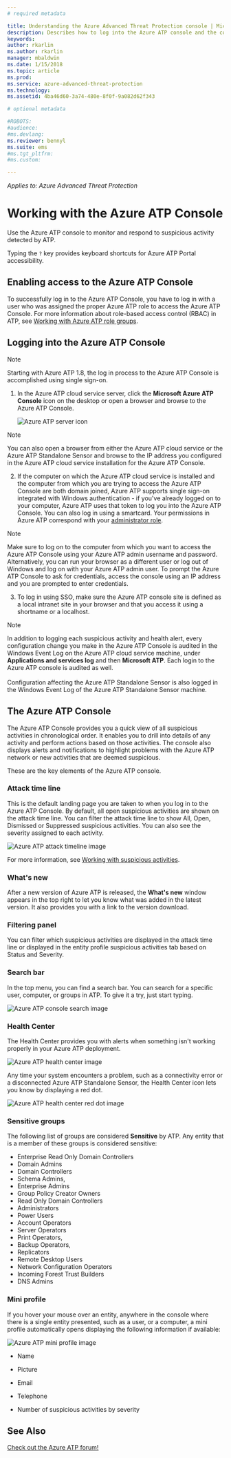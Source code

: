 ```yaml
---
# required metadata

title: Understanding the Azure Advanced Threat Protection console | Microsoft Docs
description: Describes how to log into the Azure ATP console and the components of the console
keywords:
author: rkarlin
ms.author: rkarlin
manager: mbaldwin
ms.date: 1/15/2018
ms.topic: article
ms.prod:
ms.service: azure-advanced-threat-protection
ms.technology:
ms.assetid: 4ba46d60-3a74-480e-8f0f-9a082d62f343

# optional metadata

#ROBOTS:
#audience:
#ms.devlang:
ms.reviewer: bennyl
ms.suite: ems
#ms.tgt_pltfrm:
#ms.custom:

---
```


*Applies to: Azure Advanced Threat Protection*



# Working with the Azure ATP Console

Use the Azure ATP console to monitor and respond to suspicious activity detected by ATP.

Typing the `?` key provides keyboard shortcuts for Azure ATP Portal accessibility. 

## Enabling access to the Azure ATP Console
To successfully log in to the Azure ATP Console, you have to log in with a user who was assigned the proper Azure ATP role to access the Azure ATP Console. 
For more information about role-based access control (RBAC) in ATP, see [Working with Azure ATP role groups](ata-role-groups.md).

## Logging into the Azure ATP Console

>[!NOTE]
 > Starting with Azure ATP 1.8, the log in process to the Azure ATP Console is accomplished using single sign-on.

1. In the Azure ATP cloud service server, click the **Microsoft Azure ATP Console** icon on the desktop or open a browser and browse to the Azure ATP Console.

    ![Azure ATP server icon](media/ata-server-icon.png)

 >[!NOTE]
 > You can also open a browser from either the Azure ATP cloud service or the Azure ATP Standalone Sensor and browse to the IP address you configured in the Azure ATP cloud service installation for the Azure ATP Console.    

2.  If the computer on which the Azure ATP cloud service is installed and the computer from which you are trying to access the Azure ATP Console are both domain joined, Azure ATP supports single sign-on integrated with Windows authentication - if you've already logged on to your computer, Azure ATP uses that token to log you into the Azure ATP Console. You can also log in using a smartcard. Your permissions in Azure ATP correspond with your [administrator role](ata-role-groups.md).

 > [!NOTE]
 > Make sure to log on to the computer from which you want to access the Azure ATP Console using your Azure ATP admin username and password. Alternatively, you can run your browser as a different user or log out of Windows and log on with your Azure ATP admin user. To prompt the Azure ATP Console to ask for credentials, access the console using an IP address and you are prompted to enter credentials.

3. To log in using SSO, make sure the Azure ATP console site is defined as a local intranet site in your browser and that you access it using a shortname or a localhost.

> [!NOTE]
> In addition to logging each suspicious activity and health alert, every configuration change you make in the Azure ATP Console is audited in the Windows Event Log on the Azure ATP cloud service machine, under **Applications and services log** and then **Microsoft ATP**. Each login to the Azure ATP console is audited as well.<br></br>  Configuration affecting the Azure ATP Standalone Sensor is also logged in the Windows Event Log of the Azure ATP Standalone Sensor machine. 



## The Azure ATP Console

The Azure ATP Console provides you a quick view of all suspicious activities in chronological order. It enables you to drill into details of any activity and perform actions based on those activities. The console also displays alerts and notifications to highlight problems with the Azure ATP network or new activities that are deemed suspicious.

These are the key elements of the Azure ATP console.


### Attack time line

This is the default landing page you are taken to when you log in to the Azure ATP Console. By default, all open suspicious activities are shown on the attack time line. You can filter the attack time line to show All, Open, Dismissed or Suppressed suspicious activities. You can also see the severity assigned to each activity.

![Azure ATP attack timeline image](media/atp-sa-timeline.png)

For more information, see [Working with suspicious activities](working-with-suspicious-activities.md).

### What's new

After a new version of Azure ATP is released, the **What's new** window appears in the top right to let you know what was added in the latest version. It also provides you with a link to the version download.

### Filtering panel

You can filter which suspicious activities are displayed in the attack time line or displayed in the entity profile suspicious activities tab based on Status and Severity.

### Search bar

In the top menu, you can find a search bar. You can search for a specific user, computer, or groups in ATP. To give it a try, just start typing.

![Azure ATP console search image](media/ATP-console-search.png)

### Health Center

The Health Center provides you with alerts when something isn't working properly in your Azure ATP deployment.

![Azure ATP health center image](media/atp-health-center.png)

Any time your system encounters a problem, such as a connectivity error or a disconnected Azure ATP Standalone Sensor, the Health Center icon lets you know by displaying a red dot. 

![Azure ATP health center red dot image](media/atp-health-bar.png)

### Sensitive groups

The following list of groups are considered **Sensitive** by ATP. Any entity that is a member of these groups is considered sensitive:

- Enterprise Read Only Domain Controllers 
- Domain Admins 
- Domain Controllers 
- Schema Admins,
- Enterprise Admins 
- Group Policy Creator Owners 
- Read Only Domain Controllers 
- Administrators  
- Power Users  
- Account Operators  
- Server Operators   
- Print Operators,
- Backup Operators,
- Replicators 
- Remote Desktop Users 
- Network Configuration Operators 
- Incoming Forest Trust Builders 
- DNS Admins 


### Mini profile

If you hover your mouse over an entity, anywhere in the console where there is a single entity presented, such as a user, or a computer, a mini profile automatically opens displaying the following information if available:

![Azure ATP mini profile image](media/atp-mini-profile.png)

-   Name

-   Picture

-   Email

-   Telephone

-   Number of suspicious activities by severity



## See Also
[Check out the Azure ATP forum!](https://social.technet.microsoft.com/Forums/security/home?forum=mata)
